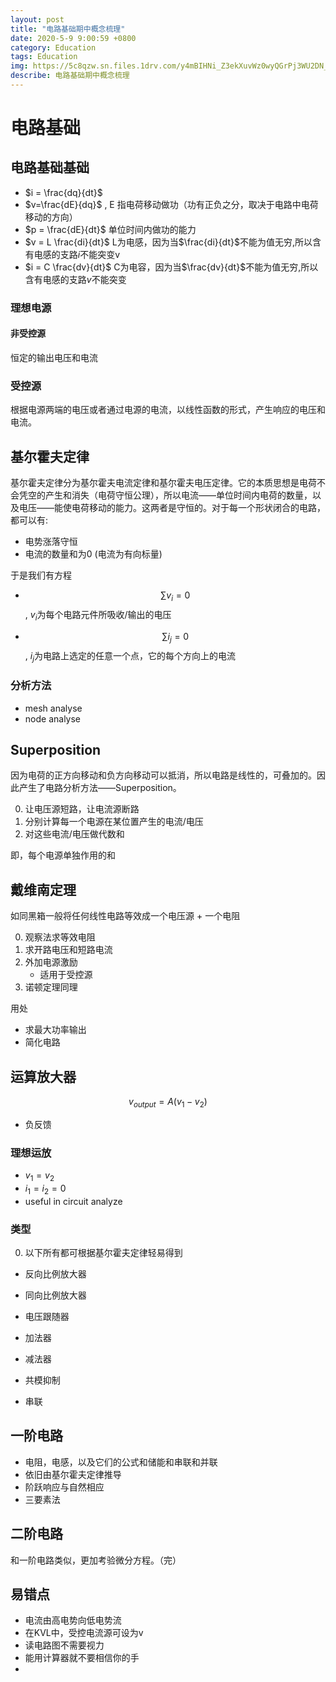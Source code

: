 ```yaml
---
layout: post
title: "电路基础期中概念梳理"
date: 2020-5-9 9:00:59 +0800
category: Education
tags: Education
img: https://5c8qzw.sn.files.1drv.com/y4mBIHNi_Z3ekXuvWz0wyQGrPj3WU2DN_IH-wc965zLTbW5SGrjzvzgq10BdT3lv2nPYPRa5pMZcwDj2lRTpPN8bdFveYN5j1VPB58hr8ikSab7RQgjWgfax5-n-axGhkqATx-cQyFtw7fcGzgy_uR7e50MtW657S3I5VPQ9bXF8iqAOrUBxGiW0g7T-oc9pailfqA9cZDwecgc_ZYu3-cKiw?width=615&height=285&cropmode=none
describe: 电路基础期中概念梳理
---
```


<script src="https://cdn.mathjax.org/mathjax/latest/MathJax.js?config=TeX-AMS-MML_HTMLorMML" type="text/javascript"></script> <script type="text/x-mathjax-config"> MathJax.Hub.Config({ tex2jax: { skipTags: ['script', 'noscript', 'style', 'textarea', 'pre'], inlineMath: [['$','$']] } }); </script>



# 电路基础

## 电路基础基础

- $i = \frac{dq}{dt}$
- $v=\frac{dE}{dq}$  , E 指电荷移动做功（功有正负之分，取决于电路中电荷移动的方向）
- $p = \frac{dE}{dt}$   单位时间内做功的能力
- $v = L \frac{di}{dt}$  L为电感，因为当$\frac{di}{dt}$不能为值无穷,所以含有电感的支路$i$不能突变v
- $i = C \frac{dv}{dt}$  C为电容，因为当$\frac{dv}{dt}$不能为值无穷,所以含有电感的支路$v$不能突变

### 理想电源

#### 非受控源

恒定的输出电压和电流

### 受控源

根据电源两端的电压或者通过电源的电流，以线性函数的形式，产生响应的电压和电流。

## 基尔霍夫定律

基尔霍夫定律分为基尔霍夫电流定律和基尔霍夫电压定律。它的本质思想是电荷不会凭空的产生和消失（电荷守恒公理），所以电流——单位时间内电荷的数量，以及电压——能使电荷移动的能力。这两者是守恒的。对于每一个形状闭合的电路，都可以有:

- 电势涨落守恒
- 电流的数量和为0 (电流为有向标量)

于是我们有方程

- $$\sum{v_i} = 0$$, $v_i$为每个电路元件所吸收/输出的电压

- $$\sum{i_j} = 0$$, $i_j$为电路上选定的任意一个点，它的每个方向上的电流

### 分析方法

- mesh analyse
- node analyse

## Superposition

因为电荷的正方向移动和负方向移动可以抵消，所以电路是线性的，可叠加的。因此产生了电路分析方法——Superposition。

0. 让电压源短路，让电流源断路
1. 分别计算每一个电源在某位置产生的电流/电压
2. 对这些电流/电压做代数和

即，每个电源单独作用的和

## 戴维南定理

如同黑箱一般将任何线性电路等效成一个电压源 + 一个电阻

0. 观察法求等效电阻
1. 求开路电压和短路电流
2. 外加电源激励
   - 适用于受控源
3. 诺顿定理同理

用处

- 求最大功率输出
- 简化电路

## 运算放大器

$$ v_{output} = A(v_1-v_2)$$

- 负反馈

### 理想运放

- $v_1=v_2$
- $i_1 = i_2 = 0$
- useful in circuit analyze

### 类型

0. 以下所有都可根据基尔霍夫定律轻易得到

- 反向比例放大器

- 同向比例放大器

- 电压跟随器

- 加法器

- 减法器

- 共模抑制

- 串联

## 一阶电路

- 电阻，电感，以及它们的公式和储能和串联和并联
- 依旧由基尔霍夫定律推导
- 阶跃响应与自然相应
- 三要素法

## 二阶电路

和一阶电路类似，更加考验微分方程。（完）

  

## 易错点

- 电流由高电势向低电势流
- 在KVL中，受控电流源可设为v
- 读电路图不需要视力
- 能用计算器就不要相信你的手
- 



